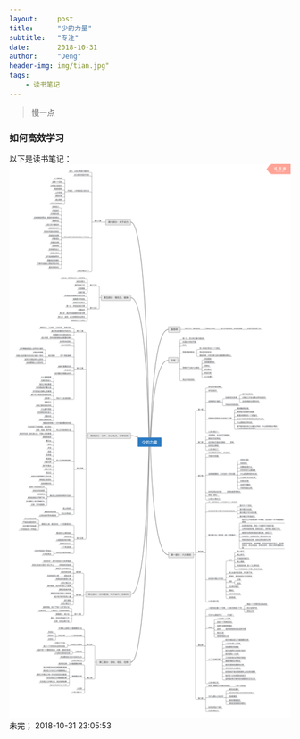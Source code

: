 ```yaml
---
layout:     post
title:      "少的力量"
subtitle:   "专注"
date:       2018-10-31
author:     "Deng"
header-img: img/tian.jpg"
tags:
    - 读书笔记
---
```

>慢一点

### 如何高效学习 ###
以下是读书笔记：
![00](/img/少的力量.png)
未完；
2018-10-31 23:05:53